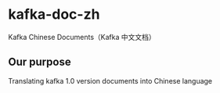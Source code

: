 # kafka-doc-zh
Kafka Chinese Documents（Kafka 中文文档）

## Our purpose
Translating kafka 1.0 version documents into Chinese language



